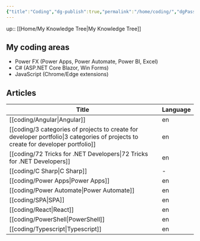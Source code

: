 ```yaml
---
{"title":"Coding","dg-publish":true,"permalink":"/home/coding/","dgPassFrontmatter":true}
---
```


up:: [[Home/My Knowledge Tree\|My Knowledge Tree]]

## My coding areas

- Power FX (Power Apps, Power Automate, Power BI, Excel)
- C# (ASP.NET Core Blazor, Win Forms)
- JavaScript (Chrome/Edge extensions)

## Articles

| Title                                                                                                                                | Language |
| ------------------------------------------------------------------------------------------------------------------------------------ | -------- |
| [[coding/Angular\|Angular]]                                                                                                       | en       |
| [[coding/3 categories of projects to create for developer portfolio\|3 categories of projects to create for developer portfolio]] | en       |
| [[coding/72 Tricks for .NET Developers\|72 Tricks for .NET Developers]]                                                           | en       |
| [[coding/C Sharp\|C Sharp]]                                                                                                       | \-       |
| [[coding/Power Apps\|Power Apps]]                                                                                                 | en       |
| [[coding/Power Automate\|Power Automate]]                                                                                         | en       |
| [[coding/SPA\|SPA]]                                                                                                               | en       |
| [[coding/React\|React]]                                                                                                           | en       |
| [[coding/PowerShell\|PowerShell]]                                                                                                 | en       |
| [[coding/Typescript\|Typescript]]                                                                                                 | en       |

